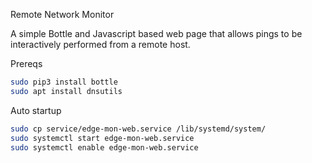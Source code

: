 Remote Network Monitor

A simple Bottle and Javascript based web page that allows
pings to be interactively performed from a remote
host.


Prereqs


```bash
sudo pip3 install bottle
sudo apt install dnsutils
```

Auto startup
```bash
sudo cp service/edge-mon-web.service /lib/systemd/system/
sudo systemctl start edge-mon-web.service 
sudo systemctl enable edge-mon-web.service
```
